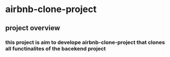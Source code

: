 # airbnb-clone-project

## project overview
### this project is aim to develope airbnb-clone-project that clones all functinalites of the bacekend project




